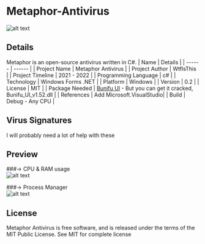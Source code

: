 # Metaphor-Antivirus
![alt text](https://github.com/Wtf-Is-This-x1337/Metaphor-Antivirus/blob/main/Images/Main.png?raw=true)
## Details
Metaphor is an open-source antivirus written in C#.
| Name | Details |
| ------ | ------ |
| Project Name | Metaphor Antivirus |
| Project Author | WtfIsThis |
| Project Timeline | 2021 - 2022 |
| Programming Language | c# |
| Technology | Windows Forms .NET |
| Platform | Windows |
| Version | 0.2 |
| License | MIT |
| Package Needed | [Bunifu UI](https://bunifuframework.com/) - But you can get it cracked, Bunifu_UI_v1.52.dll |
| References | Add Microsoft.VisualStudio|
| Build | Debug - Any CPU |

## Virus Signatures
I will probably need a lot of help with these

## Preview
###-> CPU & RAM usage                           
![alt text](https://github.com/Wtf-Is-This-x1337/Metaphor-Antivirus/blob/main/Images/RamAndCpu.png?raw=true)

###-> Process Manager                         
![alt text](https://github.com/Wtf-Is-This-x1337/Metaphor-Antivirus/blob/main/Images/AllProcesses.png?raw=true)

## License
Metaphor Antivirus is free software, and is released under the terms of the MIT Public License. See MIT for complete license

